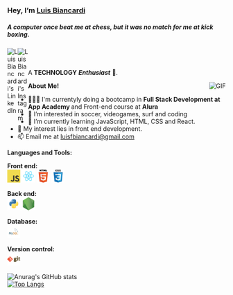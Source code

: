 <h3> Hey, I’m <a href='https://github.com/LBiancardi'><strong> Luis Biancardi </strong></a></h3>
<h5> A computer once beat me at chess, but it was no match for me at kick boxing. </h5>
<a href='https://www.linkedin.com/in/luis-biancardi/'>
  <img align="left" alt="Luis Biancardi's LinkedIn" width="24px" src="https://cdn.jsdelivr.net/npm/simple-icons@v3/icons/linkedin.svg" />
</a>
<a href="https://www.instagram.com/luis_biancardi/">
  <img align="left" alt="Luis Biancardi's Instagram" width="24px" src="https://cdn.jsdelivr.net/npm/simple-icons@v3/icons/instagram.svg" />
</a>

<br />
<br />

A **TECHNOLOGY** ***Enthusiast*** 🚀.

<img align="right" alt="GIF" src="https://i.pinimg.com/originals/e4/26/70/e426702edf874b181aced1e2fa5c6cde.gif" />

**About Me!**

<!-- - 👨🏽‍💻 I'm currentyly seeking my bachelors degree in <strong> Business Management for IT at SNHU </strong> -->
- 👨🏽‍💻 I'm currentyly doing a bootcamp in <strong> Full Stack Development at App Academy </strong> and Front-end course at <strong> Alura </strong>
- 👀 I’m interested in soccer, videogames, surf and coding
- 🌱 I’m currently learning JavaScript, HTML, CSS and React.
- 🤔 My interest lies in front end development.
- 📫 Email me at luisfbiancardi@gmail.com


**Languages and Tools:**

**Front end:**  
<code><img height="30" src="https://raw.githubusercontent.com/github/explore/80688e429a7d4ef2fca1e82350fe8e3517d3494d/topics/javascript/javascript.png"></code>
<code><img height="30" src="https://raw.githubusercontent.com/github/explore/80688e429a7d4ef2fca1e82350fe8e3517d3494d/topics/react/react.png"></code>
<code><img height="30" src="https://raw.githubusercontent.com/github/explore/80688e429a7d4ef2fca1e82350fe8e3517d3494d/topics/html/html.png"></code>
<code><img height="30" src="https://raw.githubusercontent.com/github/explore/80688e429a7d4ef2fca1e82350fe8e3517d3494d/topics/css/css.png"></code>

**Back end:**  
<code><img height="30" src="https://raw.githubusercontent.com/github/explore/80688e429a7d4ef2fca1e82350fe8e3517d3494d/topics/python/python.png"></code>
<code><img height="30" src="https://raw.githubusercontent.com/github/explore/80688e429a7d4ef2fca1e82350fe8e3517d3494d/topics/nodejs/nodejs.png"></code>

**Database:**   
<code><img height="30" src="https://raw.githubusercontent.com/github/explore/80688e429a7d4ef2fca1e82350fe8e3517d3494d/topics/mysql/mysql.png"></code>

**Version control:**  
<code><img height="30" src="https://raw.githubusercontent.com/github/explore/80688e429a7d4ef2fca1e82350fe8e3517d3494d/topics/git/git.png"></code>


![Anurag's GitHub stats](https://github-readme-stats.vercel.app/api/?username=LBiancardi&show_icons=true&title_color=fff&icon_color=79ff97&text_color=9f9f9f&bg_color=151515)
<br />
[![Top Langs](https://github-readme-stats.vercel.app/api/top-langs/?username=LBiancardi&show_icons=true&title_color=fff&icon_color=79ff97&text_color=9f9f9f&bg_color=151515)](https://github.com/LBiancardi/github-readme-stats)

<!-- Linkedin: <a href='https://www.linkedin.com/in/luis-biancardi/'> <strong>  Luis Biancardi </strong> </a> -->

<!---
LBiancardi/LBiancardi is a ✨ special ✨ repository because its `README.md` (this file) appears on your GitHub profile.
You can click the Preview link to take a look at your changes.
--->
